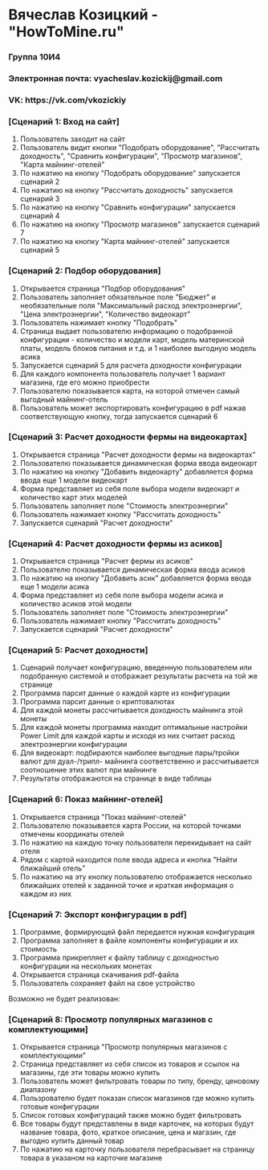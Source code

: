 <h1>Вячеслав Козицкий - "HowToMine.ru"</h1>
<h3>Группа 10И4</h3>
<h3>Электронная почта: vyacheslav.kozickij@gmail.com</h3>
<h3>VK: https://vk.com/vkozickiy</h3>

<h3> [Сценарий 1: Вход на сайт] </h3>
<ol>
  <li>Пользователь заходит на сайт</li>
  <li>Пользователь видит кнопки "Подобрать оборудование", "Рассчитать доходность", "Сравнить конфигурации", "Просмотр магазинов", "Карта майнинг-отелей"</li>
  <li>По нажатию на кнопку "Подобрать оборудование" запускается сценарий 2 </li>
  <li>По нажатию на кнопку "Рассчитать доходность" запускается сценарий 3 </li>
  <li>По нажатию на кнопку "Сравнить конфигурации" запускается сценарий 4 </li>
  <li>По нажатию на кнопку "Просмотр магазинов" запускается сценарий 7 </li>
  <li>По нажатию на кнопку "Карта майнинг-отелей" запускается сценарий 5 </li>
</ol>

<h3> [Сценарий 2: Подбор оборудования] </h3>
<ol>
  <li>Открывается страница "Подбор оборудования" </li>
  <li>Пользователь заполняет обязательное поле "Бюджет" и необязательные поля "Максимальный расход электроэнергии", "Цена электроэнергии", "Количество видеокарт"</li>
  <li>Пользователь нажимает кнопку "Подобрать"</li>
  <li>Страница выдает пользователю информацию о подобранной конфигурации - количество и модели карт, модель материнской платы, модель блоков питания и т.д. и 1 наиболее выгодную модель асика</li>
  <li>Запускается сценарий 5 для расчета доходности конфигурации </li>
  <li>Для каждого компонента пользователь получает 1 вариант магазина, где его можно приобрести </li>
  <li>Пользователю показывается карта, на которой отмечен самый выгодный майнинг-отель </li>
  <li>Пользователь может экспортировать конфигурацию в pdf нажав соответствующую кнопку, тогда запускается сценарий 6 </li>
</ol>

<h3> [Сценарий 3: Расчет доходности фермы на видеокартах] </h3>
<ol>
  <li>Открывается страница "Расчет доходности фермы на видеокартах" </li>
  <li>Пользователю показывается динамическая форма ввода видеокарт </li>
  <li>По нажатию на кнопку "Добавить видеокарту" добавляется форма ввода еще 1 модели видеокарт </li>
  <li>Форма представляет из себя поле выбора модели видеокарт и количество карт этих моделей </li>
  <li>Пользователь заполняет поле "Стоимость электроэнергии" </li>
  <li>Пользователь нажимает кнопку "Рассчитать доходность" </li>
  <li>Запускается сценарий "Расчет доходности"</li>
</ol>

<h3> [Сценарий 4: Расчет доходности фермы из асиков] </h3>
<ol>
  <li>Открывается страница "Расчет фермы из асиков" </li>
  <li>Пользователю показывается динамическая форма ввода асиков </li>
  <li>По нажатию на кнопку "Добавить асик" добавляется форма ввода еще 1 модели асика </li>
  <li>Форма представляет из себя поле выбора модели асика и количество асиков этой модели </li>
  <li>Пользователь заполняет поле "Стоимость электроэнергии" </li>
  <li>Пользователь нажимает кнопку "Рассчитать доходность" </li>
  <li>Запускается сценарий "Расчет доходности"</li>
</ol>

<h3> [Сценарий 5: Расчет доходности] </h3>
<ol>
  <li>Сценарий получает конфигурацию, введенную пользователем или подобранную системой и отображает результаты расчета на той же странице </li>
  <li>Программа парсит данные о каждой карте из конфигурации </li>
  <li>Программа парсит данные о криптовалютах </li>
  <li>Для каждой монеты рассчитывается доходность майнинга этой монеты </li>
  <li>Для каждой монеты программа находит оптимальные настройки Power Limit для каждой карты и исходя из них считает расход электроэнергии конфигурации </li>
  <li>Для видеокарт: подбираются наиболее выгодные пары/тройки валют для дуал-/трипл- майнинга соответственно и рассчитывается соотношение этих валют при майнинге </li>
  <li>Результаты отображаются на странице в виде таблицы </li>
</ol>

<h3> [Сценарий 6: Показ майнинг-отелей] </h3>
<ol>
  <li>Открывается страница "Показ майнинг-отелей" </li>
  <li>Пользователю показывается карта России, на которой точками отмечены координаты отелей </li>
  <li>По нажатию на каждую точку пользователя перекидывает на сайт отеля</li>
  <li>Рядом с картой находится поле ввода адреса и кнопка "Найти ближайший отель" </li>
  <li>По нажатию на эту кнопку пользователю отображается несколько ближайших отелей к заданной точке и краткая информация о каждом из них</li>
</ol>

<h3> [Сценарий 7: Экспорт конфигурации в pdf] </h3>
<ol>
  <li>Программе, формирующей файл передается нужная конфигурация </li>
  <li>Программа заполняет в файле компоненты конфигурации и их стоимость </li>
  <li>Программа прикрепляет к файлу таблицу с доходностью конфигурации на нескольких монетах </li>
  <li>Открывается страница скачивания pdf-файла</li>
  <li>Пользователь сохраняет файл на свое устройство</li>
</ol>

Возможно не будет реализован:
<h3> [Сценарий 8: Просмотр популярных магазинов с комплектующими] </h3>
<ol>
  <li>Открывается страница "Просмотр популярных магазинов с комплектующими" </li>
  <li>Страница представляет из себя список из товаров и ссылок на магазины, где эти товары можно купить </li>
  <li>Пользователь может фильтровать товары по типу, бренду, ценовому диапазону </li>
  <li>Пользрователю будет показан список магазинов где можно купить готовые конфигурации </li>
  <li>Список готовых конфигураций также можно будет фильтровать</li>
  <li>Все товары будут представлены в виде карточек, на которых будут название товара, фото, краткое описание, цена и магазин, где выгодно купить данный товар</li>
  <li>По нажатию на карточку пользователя перебрасывает на страницу товара в указаном на карточке магазине</li>
</ol>
